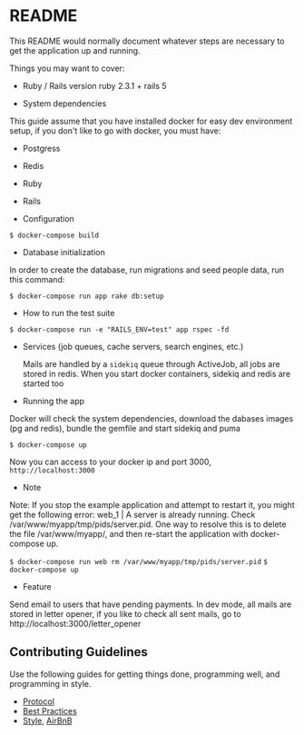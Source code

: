 # README

This README would normally document whatever steps are necessary to get the
application up and running.

Things you may want to cover:

* Ruby / Rails version ruby 2.3.1 + rails 5

* System dependencies

This guide assume that you have installed docker for easy dev environment
setup, if you don't like to go with docker, you must have:

   * Postgress
   * Redis
   * Ruby
   * Rails

* Configuration

`$ docker-compose build`

* Database initialization

In order to create the database, run migrations and seed people data, run this command:

`$ docker-compose run app rake db:setup`

* How to run the test suite

`$ docker-compose run -e "RAILS_ENV=test" app rspec -fd`

* Services (job queues, cache servers, search engines, etc.)

    Mails are handled by a `sidekiq` queue through ActiveJob, all jobs are
    stored in redis. When you start docker containers, sidekiq and redis
    are started too

* Running the app

Docker will check the system dependencies, download the dabases images (pg and redis),
bundle the gemfile and start sidekiq and puma

`$ docker-compose up`

Now you can access to your docker ip and port 3000, `http://localhost:3000`

* Note

Note: If you stop the example application and attempt to restart it, you might get the following error: web_1 | A server is already running. Check /var/www/myapp/tmp/pids/server.pid. One way to resolve this is to delete the file /var/www/myapp/, and then re-start the application with docker-compose up.

`$ docker-compose run web rm /var/www/myapp/tmp/pids/server.pid`
`$ docker-compose up`

* Feature

Send email to users that have pending payments. In dev mode, all mails are stored in letter opener, if you like to check all
sent mails, go to http://localhost:3000/letter_opener


## Contributing Guidelines

Use the following guides for getting things done, programming well, and
programming in style.

* [Protocol](http://github.com/thoughtbot/guides/blob/master/protocol)
* [Best Practices](http://github.com/thoughtbot/guides/blob/master/best-practices)
* [Style](http://github.com/thoughtbot/guides/blob/master/style), [AirBnB](https://github.com/airbnb/ruby)
